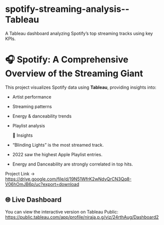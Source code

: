 # spotify-streaming-analysis--Tableau
A Tableau dashboard analyzing Spotify’s top streaming tracks using key KPIs.


# 🎧 Spotify: A Comprehensive Overview of the Streaming Giant

This project visualizes Spotify data using **Tableau**, providing insights into:
- Artist performance
- Streaming patterns
- Energy & danceability trends
- Playlist analysis

   🧠 Insights
- “Blinding Lights” is the most streamed track.
- 2022 saw the highest Apple Playlist entries.
- Energy and Danceability are strongly correlated in top hits.

Project Link -> https://drive.google.com/file/d/19N51WfrK2wNdyQrCN3Qq8-V06hOmJB6p/uc?export=download

## 🌐 Live Dashboard
You can view the interactive version on Tableau Public:  
https://public.tableau.com/app/profile/niraja.p.g/viz/24rthAug/Dashboard2
